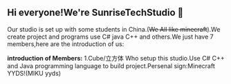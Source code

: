 ## Hi everyone!We're SunriseTechStudio 👋
Our studio is set up with some students in China.(~~We All like minecraft~~).We create project and programs use C# java C++ and others.We just have 7 members,here are the introduction of us:

**introduction of Members:**
1.Cube/立方体 Who setup this studio.Use C# C++ and Java programming language to build project.Persenal sign:Minecraft YYDS!(MIKU yyds)
